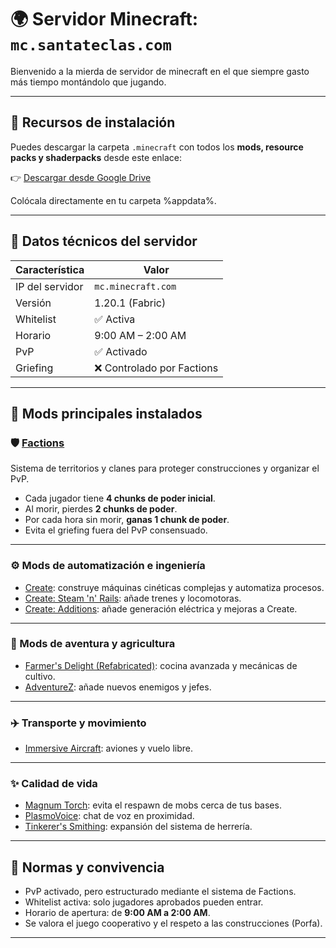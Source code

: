 # 🌍 Servidor Minecraft: `mc.santateclas.com`

Bienvenido a la mierda de servidor de minecraft en el que siempre gasto más tiempo montándolo que jugando.

---

## 📁 Recursos de instalación

Puedes descargar la carpeta `.minecraft` con todos los **mods, resource packs y shaderpacks** desde este enlace:

👉 [Descargar desde Google Drive](https://drive.google.com/file/d/1ZoGpN_L8nMh7TEcBw3Sz72ls75TdRgPE/view?usp=sharing)

Colócala directamente en tu carpeta %appdata%.

---

## 🔧 Datos técnicos del servidor

| Característica      | Valor                      |
|---------------------|----------------------------|
| IP del servidor     | `mc.minecraft.com`         |
| Versión             | 1.20.1 (Fabric)            |
| Whitelist           | ✅ Activa                  |
| Horario             | 9:00 AM – 2:00 AM           |
| PvP                 | ✅ Activado                |
| Griefing            | ❌ Controlado por Factions  |

---

## 🧩 Mods principales instalados

### 🛡️ [Factions](https://modrinth.com/mod/factions)
Sistema de territorios y clanes para proteger construcciones y organizar el PvP.

- Cada jugador tiene **4 chunks de poder inicial**.
- Al morir, pierdes **2 chunks de poder**.
- Por cada hora sin morir, **ganas 1 chunk de poder**.
- Evita el griefing fuera del PvP consensuado.

---

### ⚙️ Mods de automatización e ingeniería

- [Create](https://modrinth.com/mod/create-fabric): construye máquinas cinéticas complejas y automatiza procesos.
- [Create: Steam 'n' Rails](https://modrinth.com/mod/create-steam-n-rails): añade trenes y locomotoras.
- [Create: Additions](https://modrinth.com/mod/createaddition): añade generación eléctrica y mejoras a Create.

---

### 🌾 Mods de aventura y agricultura

- [Farmer's Delight (Refabricated)](https://modrinth.com/mod/farmers-delight-refabricated): cocina avanzada y mecánicas de cultivo.
- [AdventureZ](https://modrinth.com/mod/immersive-aircraft): añade nuevos enemigos y jefes.

---

### ✈️ Transporte y movimiento

- [Immersive Aircraft](https://modrinth.com/mod/immersive-aircraft): aviones y vuelo libre.

---

### ✨ Calidad de vida

- [Magnum Torch](https://modrinth.com/mod/magnum-torch): evita el respawn de mobs cerca de tus bases.
- [PlasmoVoice](https://modrinth.com/plugin/plasmo-voice): chat de voz en proximidad.
- [Tinkerer's Smithing](https://modrinth.com/plugin/plasmo-voice): expansión del sistema de herrería.

---

## 📜 Normas y convivencia

- PvP activado, pero estructurado mediante el sistema de Factions.
- Whitelist activa: solo jugadores aprobados pueden entrar.
- Horario de apertura: de **9:00 AM a 2:00 AM**.
- Se valora el juego cooperativo y el respeto a las construcciones (Porfa).

---
